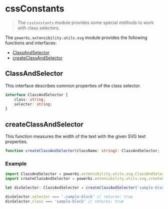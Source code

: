 # cssConstants
> The ```cssConstants``` module provides some special methods to work with class selectors.

The ```powerbi.extensibility.utils.svg``` module provides the following functions and interfaces:

* [ClassAndSelector](#classandselector)
* [createClassAndSelector](#createclassandselector)

## ClassAndSelector

This interface describes common properties of the class selector.

```typescript
interface ClassAndSelector {
    class: string;
    selector: string;
}
```

## createClassAndSelector
This function measures the width of the text with the given SVG text properties.

```typescript
function createClassAndSelector(className: string): ClassAndSelector;
```

### Example

```typescript
import ClassAndSelector = powerbi.extensibility.utils.svg.ClassAndSelector;
import createClassAndSelector = powerbi.extensibility.utils.svg.createClassAndSelector;

let divSelector: ClassAndSelector = createClassAndSelector('sample-block');

divSelector.selector === '.sample-block' // returns: true
divSelector.class === 'sample-block' // returns: true
```
